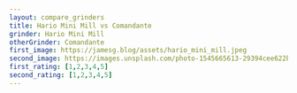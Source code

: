 ```yaml
---
layout: compare_grinders
title: Hario Mini Mill vs Comandante
grinder: Hario Mini Mill
otherGrinder: Comandante
first_image: https://jamesg.blog/assets/hario_mini_mill.jpeg
second_image: https://images.unsplash.com/photo-1545665613-29394cee622b?ixlib=rb-4.0.3&ixid=M3wxMjA3fDB8MHxwaG90by1wYWdlfHx8fGVufDB8fHx8fA%3D%3D&auto=format&fit=crop&w=1470&q=80
first_rating: [1,2,3,4,5]
second_rating: [1,2,3,4,5]
---
```

